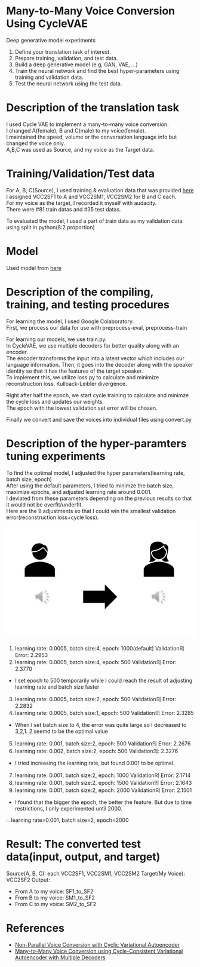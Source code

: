 # Many-to-Many Voice Conversion Using CycleVAE
Deep generative model experiments
1. Define your translation task of interest.
2. Prepare training, validation, and test data.
3. Build a deep generative model (e.g, GAN, VAE, …)
4. Train the neural network and find the best hyper-parameters using training and validation data.
5. Test the neural network using the test data.

# Description of the translation task
I used Cycle VAE to implement a many-to-many voice conversion.   
I changed A(female), B and C(male) to my voice(female).   
I maintained the speed, volume or the conversation language info but changed the voice only.   
A,B,C was used as Source, and my voice as the Target data.   


# Training/Validation/Test data
For A, B, C(Source), I used training & evaluation data that was provided [here](https://datashare.is.ed.ac.uk/handle/10283/3061)   
I assigned VCC2SF1 to A and VCC2SM1, VCC2SM2 for B and C each.   
For my voice as the target, I recorded it myself with audacity.   
There were #81 train datas and #35 test datas.   

To evaluated the model, I used a part of train data as my validation data using split in python(8:2 proportion)

# Model
Used model from [here](https://github.com/positivewon/AI_Homework_VC)

# Description of the compiling, training, and testing procedures
For learning the model, I used Google Colaboratory.   
First, we process our data for use with preprocess-eval, preprocess-train   

For learning our models, we use train.py.   
In CycleVAE, we use multiple decoders for better quality along with an encoder.   
The encoder transforms the input into a latent vector which includes our language information. Then, it goes into the decoder along with the speaker identity so that it has the features of the target speaker.   
To implement this, we utilize loss.py to calculate and minimize reconstruction loss, Kullback-Leibler divergence.    

Right after half the epoch, we start cycle training to calculate and minimze the cycle loss and updates our weights.   
The epoch with the lowest validation set error will be chosen.

Finally we convert and save the voices into individual files using convert.py

# Description of the hyper-paramters tuning experiments
To find the optimal model, I adjusted the hyper parameters(learning rate, batch size, epoch)   
After using the default parameters, I tried to minimze the batch size, maximize epochs, and adjusted learning rate around 0.001.   
I deviated from these parameters depending on the previous results so that it would not be overfit/underfit.   
Here are the 9 adjustments so that I could win the smallest validation error(reconstruction loss+cycle loss).   
![result](/voiceConversion.png)

1. learning rate: 0.0005, batch size:4, epoch: 1000(default)
Validation의 Error: 2.2953
2. learning rate: 0.0005, batch size:4, epoch: 500
Validation의 Error: 2.3770
* I set epoch to 500 temporarily while I could reach the result of adjusting learning rate and batch size faster
3. learning rate: 0.0005, batch size:2, epoch: 500
Validation의 Error: 2.2832
4. learning rate: 0.0005, batch size:1, epoch: 500
Validation의 Error: 2.3285
* When I set batch size to 4, the error was quite large so I decreased to 3,2,1. 2 seemd to be the optimal value
5. learning rate: 0.001, batch size:2, epoch: 500
Validation의 Error: 2.2676
6. learning rate: 0.002, batch size:2, epoch: 500
Validation의: 2.3276
* I tried increasing the learning rate, but found 0.001 to be optimal.
7. learning rate: 0.001, batch size:2, epoch: 1000
Validation의 Error: 2.1714
8. learning rate: 0.001, batch size:2, epoch: 1500
Validation의 Error: 2.1643
9. learning rate: 0.001, batch size:2, epoch: 2000
Validation의 Error: 2.1501
* I found that the bigger the epoch, the better the feature. But due to time restrictions, I only experimented until 2000.
 
∴ learning rate=0.001, batch size=2, epoch=2000

# Result: The converted test data(input, output, and target)
Source(A, B, C): each VCC2SF1, VCC2SM1, VCC2SM2
Target(My Voice): VCC2SF2
Output:
*	From A to my voice: SF1_to_SF2
*	From B to my voice: SM1_to_SF2
*	From C to my voice: SM2_to_SF2

# References
* [Non-Parallel Voice Conversion with Cyclic Variational Autoencoder](https://www.isca-speech.org/archive/Interspeech_2019/pdfs/2307.pdf)
* [Many-to-Many Voice Conversion using Cycle-Consistent Variational Autoencoder with Multiple Decoders](https://arxiv.org/abs/1909.06805)

